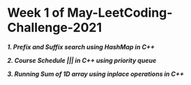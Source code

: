 # Week 1 of May-LeetCoding-Challenge-2021

***1. Prefix and Suffix search using HashMap in C++***

***2. Course Schedule ||| in C++ using priority queue***

***3. Running Sum of 1D array using inplace operations in C++***







